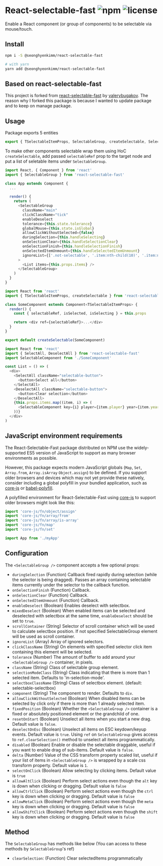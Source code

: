 # React-selectable-fast ![npm](https://img.shields.io/npm/v/react-selectable-fast.svg) ![license](https://img.shields.io/npm/l/react-selectable-fast.svg)

Enable a React component (or group of components) to be selectable via mouse/touch.

## Install

```sh
npm i -S @seonghyenkimm/react-selectable-fast

# with yarn
yarn add @seonghyeonkimm/react-selectable-fast
```

## Based on react-selectable-fast

This project is forked from [react-selectable-fast](https://github.com/valerybugakov/react-selectable-fast) by [valerybugakov](https://github.com/valerybugakov). The reason why I forked this package is because I wanted to update package and to keep on manage package.

## Usage

Package exports 5 entities

```ts
export { TSelectableItemProps, SelectableGroup, createSelectable, SelectAll, DeselectAll }
```

To make other components selectable wrap them using HoC `createSelectable`, add passed `selectableRef` prop to the target node and put a list of seletable items under `SelectableGroup`.

```ts
import React, { Component } from 'react'
import { SelectableGroup } from 'react-selectable-fast'

class App extends Component {
  ...

  render() {
    return (
      <SelectableGroup
        className="main"
        clickClassName="tick"
        enableDeselect
        tolerance={this.state.tolerance}
        globalMouse={this.state.isGlobal}
        allowClickWithoutSelected={false}
        duringSelection={this.handleSelecting}
        onSelectionClear={this.handleSelectionClear}
        onSelectionFinish={this.handleSelectionFinish}
        onSelectedItemUnmount={this.handleSelectedItemUnmount}
        ignoreList={['.not-selectable', '.item:nth-child(10)', '.item:nth-child(27)']}
      >
        <List items={this.props.items} />
      </SelectableGroup>
    )
  }
}
```

```ts
import React from 'react'
import { TSelectableItemProps, createSelectable } from 'react-selectable-fast'

class SomeComponent extends Component<TSelectableItemProps> {
  render() {
    const { selectableRef, isSelected, isSelecting } = this.props

    return <div ref={selectableRef}>...</div>
  }
}

export default createSelectable(SomeComponent)
```

```ts
import React from 'react'
import { SelectAll, DeselectAll } from 'react-selectable-fast'
import SelectableComponent from './SomeComponent'

const List = () => (
  <div>
    <SelectAll className="selectable-button">
      <button>Select all</button>
    </SelectAll>
    <DeselectAll className="selectable-button">
      <button>Clear selection</button>
    </DeselectAll>
    {this.props.items.map((item, i) => (
      <SelectableComponent key={i} player={item.player} year={item.year} />
    ))}
  </div>
)
```

## JavaScript environment requirements

The React-Selectable-Fast package distributed on NPM use the widely-supported ES5
version of JavaScript to support as many browser environments as possible.

However, this package expects modern JavaScript globals (`Map`, `Set`,
`Array.from`, `Array.isArray` `Object.assign`) to be defined. If you support older browsers and
devices which may not yet provide these natively, consider including a global
polyfill in your bundled application, such as [core-js](https://github.com/zloirock/core-js) or
[babel-polyfill](https://babeljs.io/docs/usage/polyfill/).

A polyfilled environment for React-Selectable-Fast using [core-js](https://github.com/zloirock/core-js) to support older browsers
might look like this:

```ts
import 'core-js/fn/object/assign'
import 'core-js/fn/array/from'
import 'core-js/fn/array/is-array'
import 'core-js/fn/map'
import 'core-js/fn/set'

import App from './myApp'
```

## Configuration

The `<SelectableGroup />` component accepts a few optional props:

- `duringSelection` (Function) Callback fired rapidly during selection (while the selector is being dragged). Passes an array containing selectable items currently under the selector to the callback function.
- `onSelectionFinish` (Function) Callback.
- `onSelectionClear` (Function) Callback.
- `onSelectedItemUnmount` (Function) Callback.
- `enableDeselect` (Boolean) Enables deselect with selectbox.
- `mixedDeselect` (Boolean) When enabled items can be selected and deselected with selectbox at the same time, `enableDeselect` should be set to `true`.
- `scrollContainer` (String) Selector of scroll container which will be used to calculate selectbox position. If not specified SelectableGroup element will be used as scroll container.
- `ignoreList` (Array) Array of ignored selectors.
- `clickClassName` (String) On elements with specified selector click item containing this element will be selected.
- `tolerance` (Number) The amount of buffer to add around your `<SelectableGroup />` container, in pixels.
- `className` (String) Class of selectable group element.
- `selectionModeClass` (String) Class indicating that there is more than 1 selected item. Defaults to 'in-selection-mode'.
- `selectboxClassName` (String) Class of selectbox element. (default: selectable-selectbox)
- `component` (String) The component to render. Defaults to `div`.
- `allowClickWithoutSelected` (Boolean) When disabled items can be selected by click only if there is more than 1 already selected item.
- `fixedPosition` (Boolean) Whether the `<SelectableGroup />` container is a fixed or absolutely positioned element or the grandchild of one.
- `resetOnStart` (Boolean) Unselect all items when you start a new drag. Default value is `false`.
- `deselectOnEsc` (Boolean) Unselect all items on ESC keydown/keyup events. Default value is `true`. Using `ref` on `SelectableGroup` gives access to `ref.clearSelection()` method to unselect all items programmatically.
- `disabled` (Boolean) Enable or disable the selectable draggable, useful if you want to enable drag of sub-items. Default value is `false`.
- `delta` (Number) Value of the CSS transform property scaled list, useful if your list of items in `<SelectableGroup />` is wrapped by a scale css transform property. Default value is `1`.
- `selectOnClick` (Boolean) Allow selecting by clicking items. Default value is `true`
- `allowAltClick` (Boolean) Perform select actions even though the `alt` key is down when clicking or dragging. Default value is `false`
- `allowCtrlClick` (Boolean) Perform select actions even though the `ctrl` key is down when clicking or dragging. Default value is `false`
- `allowMetaClick` (Boolean) Perform select actions even though the `meta` key is down when clicking or dragging. Default value is `false`
- `allowShiftClick` (Boolean) Perform select actions even though the `shift` key is down when clicking or dragging. Default value is `false`

## Method

The `SelectableGroup` has methods like below (You can access to these methods by `SelectableGroup`'s ref)

- `clearSelection`: (Function) Clear selectedItems programmatically
